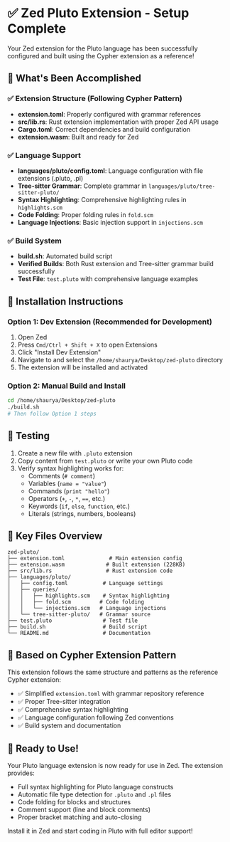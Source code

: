 # ✅ Zed Pluto Extension - Setup Complete

Your Zed extension for the Pluto language has been successfully configured and built using the Cypher extension as a reference!

## 🎯 What's Been Accomplished

### ✅ Extension Structure (Following Cypher Pattern)
- **extension.toml**: Properly configured with grammar references
- **src/lib.rs**: Rust extension implementation with proper Zed API usage
- **Cargo.toml**: Correct dependencies and build configuration
- **extension.wasm**: Built and ready for Zed

### ✅ Language Support
- **languages/pluto/config.toml**: Language configuration with file extensions (.pluto, .pl)
- **Tree-sitter Grammar**: Complete grammar in `languages/pluto/tree-sitter-pluto/`
- **Syntax Highlighting**: Comprehensive highlighting rules in `highlights.scm`
- **Code Folding**: Proper folding rules in `fold.scm`
- **Language Injections**: Basic injection support in `injections.scm`

### ✅ Build System
- **build.sh**: Automated build script
- **Verified Builds**: Both Rust extension and Tree-sitter grammar build successfully
- **Test File**: `test.pluto` with comprehensive language examples

## 🚀 Installation Instructions

### Option 1: Dev Extension (Recommended for Development)
1. Open Zed
2. Press `Cmd/Ctrl + Shift + X` to open Extensions
3. Click "Install Dev Extension"
4. Navigate to and select the `/home/shaurya/Desktop/zed-pluto` directory
5. The extension will be installed and activated

### Option 2: Manual Build and Install
```bash
cd /home/shaurya/Desktop/zed-pluto
./build.sh
# Then follow Option 1 steps
```

## 🧪 Testing

1. Create a new file with `.pluto` extension
2. Copy content from `test.pluto` or write your own Pluto code
3. Verify syntax highlighting works for:
   - Comments (`# comment`)
   - Variables (`name = "value"`)
   - Commands (`print "hello"`)
   - Operators (`+`, `-`, `*`, `==`, etc.)
   - Keywords (`if`, `else`, `function`, etc.)
   - Literals (strings, numbers, booleans)

## 📁 Key Files Overview

```
zed-pluto/
├── extension.toml              # Main extension config
├── extension.wasm             # Built extension (228KB)
├── src/lib.rs                 # Rust extension code
├── languages/pluto/
│   ├── config.toml           # Language settings
│   ├── queries/
│   │   ├── highlights.scm    # Syntax highlighting
│   │   ├── fold.scm         # Code folding
│   │   └── injections.scm   # Language injections
│   └── tree-sitter-pluto/   # Grammar source
├── test.pluto                # Test file
├── build.sh                  # Build script
└── README.md                 # Documentation
```

## 🔧 Based on Cypher Extension Pattern

This extension follows the same structure and patterns as the reference Cypher extension:
- ✅ Simplified `extension.toml` with grammar repository reference
- ✅ Proper Tree-sitter integration
- ✅ Comprehensive syntax highlighting
- ✅ Language configuration following Zed conventions
- ✅ Build system and documentation

## 🎉 Ready to Use!

Your Pluto language extension is now ready for use in Zed. The extension provides:
- Full syntax highlighting for Pluto language constructs
- Automatic file type detection for `.pluto` and `.pl` files
- Code folding for blocks and structures
- Comment support (line and block comments)
- Proper bracket matching and auto-closing

Install it in Zed and start coding in Pluto with full editor support!
